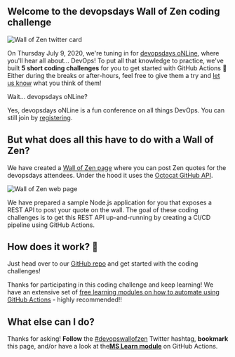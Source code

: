 ## Welcome to the devopsdays Wall of Zen coding challenge

![Wall of Zen twitter card](./assets/devopswallofzentwitter-lowres.png)

On Thursday July 9, 2020, we're tuning in for [devopsdays oNLine](https://devopsdays.org/events/2020-amsterdam/welcome/), where you'll hear all about... DevOps! To put all that knowledge to practice, we've built **5 short coding challenges** for you to get started with GitHub Actions 🚀 
Either during the breaks or after-hours, feel free to give them a try and [let us know](https://twitter.com/msdev_we) what you think of them!

Wait... devopsdays oNLine?

Yes, devopsdays oNLine is a fun conference on all things DevOps. You can still join by [registering](https://devopsdays.org/events/2020-amsterdam/program).


## But what does all this have to do with a Wall of Zen?

We have created a [Wall of Zen page](https://aka.ms/wallofzen) where you can post Zen quotes for the devopsdays attendees. Under the hood it uses the [Octocat GitHub API](https://api.github.com/octocat).

![Wall of Zen web page](./assets/wallofzen.png)

We have prepared a sample Node.js application for you that exposes a REST API to post your quote on the wall. The goal of these coding challenges is to get this REST API up-and-running by creating a CI/CD pipeline using GitHub Actions.


## How does it work? 🧰

Just head over to our [GitHub repo](https://github.com/GitHub-Coding-Challenge/devopsdaysams-actions) and get started with the coding challenges!

Thanks for participating in this coding challenge and keep learning! We have an extensive set of [free learning modules on how to automate using GitHub Actions](https://docs.microsoft.com/en-us/learn/paths/automate-workflow-github-actions/?ocid=aid3016779) - highly recommended!!


## What else can I do?

Thanks for asking! **Follow** the [#devopswallofzen](https://twitter.com/search?q=%23devopswallofzen) Twitter hashtag, **bookmark** this page, and/or have a look at the[**MS Learn module**](https://docs.microsoft.com/en-us/learn/paths/automate-workflow-github-actions/?ocid=aid3016779) on GitHub Actions.
